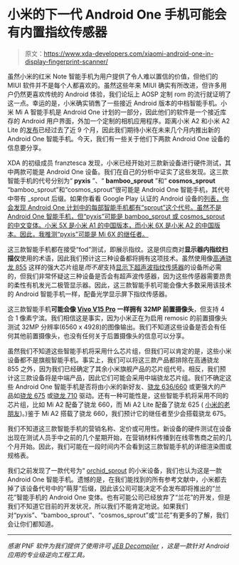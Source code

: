# 小米的下一代 Android One 手机可能会有内置指纹传感器

> 原文：<https://www.xda-developers.com/xiaomi-android-one-in-display-fingerprint-scanner/>

虽然小米的红米 Note 智能手机为用户提供了令人难以置信的价值，但他们的 MIUI 软件并不是每个人都喜欢的。虽然这些年来 MIUI 确实有所改进，但许多用户仍然更喜欢传统的 Android 体验，我们论坛上 AOSP 定制 rom 的流行就证明了这一点。幸运的是，小米确实销售了一些接近 Android 版本的中档智能手机。小米 Mi A 智能手机是 Android One 计划的一部分，因此他们的软件是一个接近库存的 Android 用户界面，外加一个定制的相机应用程序。距离小米 A2 和小米 A2 Lite 的[发布](https://www.xda-developers.com/xiaomi-mi-a2-xiaomi-mi-a2-lite-specifications-pricing-availability-pictures/)已经过去了近 9 个月，因此我们期待小米在未来几个月内推出新的 Android One 智能手机。今天，我们有一些关于他们下两款 Android One 设备的信息要分享。

XDA 的初级成员 franztesca 发现，小米已经开始对三款新设备进行硬件测试，其中两款可能是 Android One 设备。我们在自己的分析中证实了这些发现。这三款智能手机的代号分别为“ **pyxis** ”、“ **bamboo_sprout** ”和“ **cosmos_sprout** “bamboo_sprout”和“cosmos_sprout”很可能是 Android One 智能手机，其代号中带有 _sprout 后缀。如果你看看 Google Play 认证的 Android 设备的[列表，你会发现 Android One 计划中的每部智能手机都有“sprout”这个代号。虽然不是 Android One 智能手机，但“pyxis”可能是 bamboo_sprout 或 cosmos_sprout 的中文变体。小米 5X 是小米 A1 的中国版本，而小米 6X 是小米 A2 的中国版本。因此，我推测“pyxis”可能是 Mi 6X 的继任者。](https://www.xda-developers.com/check-phone-tablet-certified-android-before-buying/)

这三款智能手机都在接受“fod”测试，即展示指纹。这是供应商对**显示器内指纹扫描仪**使用的术语，因此我们预计这三种设备都将拥有这项技术。虽然使用像[高通骁龙 855](https://www.xda-developers.com/qualcomm-snapdragon-855-kryo-485-cpu-adreno-640-gpu-spectra-isp-cv/) 这样的强大芯片组是*而不是*支持[显示下超声波指纹传感器](https://www.xda-developers.com/qualcomm-snapdragon-855-snapdragon-elite-gaming-3d-sonic-sensor/)的设备所必需的，但我们非常怀疑这三种设备是否会有超声波传感器，因为这些传感器需要昂贵的柔性有机发光二极管显示器。因此，这三款智能手机可能会像大多数采用该技术的 Android 智能手机一样，配备光学显示屏下指纹传感器。

这三款智能手机**可能会像 [Vivo V15 Pro](https://www.xda-developers.com/vivo-v15-pro-hands-on-first-impressions-review/) 一样拥有 32MP 前置摄像头**，但支持 4 合 1 像素宁滨。我们相信这是事实，因为小米正在为启用 remosic 的前置摄像头测试 32MP 分辨率(6560 x 4928)的图像输出。我们不知道这些设备是否会有任何其他前置摄像头，也没有任何关于后置摄像头的信息可以分享。

虽然我们不知道这些智能手机将采用什么芯片组，但我们可以肯定的是，这些小米设备都不是旗舰智能手机。事实上，我们可以将这三款产品都排除在高通骁龙 855 之外，因为我们已经确定了其余小米旗舰产品的芯片组代号。相反，我们预计这三款设备将是中端产品，因此它们可能会采用中端骁龙芯片组。我们不确定这些 Android One 智能手机是否将由小米的新好友、[骁龙 636/660](https://www.xda-developers.com/qualcomm-unveils-snapdragon-660-and-snapdragon-630-two-upper-mid-tier-socs/) 或更强大的产品如[骁龙 675](https://www.xda-developers.com/qualcomm-snapdragon-675-chipset/) 或[骁龙 710](https://www.xda-developers.com/qualcomm-snapdragon-710-announcement/) 驱动。还有一种可能性是，这些智能手机将采用不同的芯片组，比如 Mi A2 配备了骁龙 660，而 Mi A2 Lite 配备了骁龙 625 ( [小米的老朋友](https://www.xda-developers.com/xiaomis-love-for-the-snapdragon-625-soc-has-hurt-yet-another-successor/))。)鉴于 Mi A2 搭载了骁龙 660，我们预计它的继任者至少会搭载骁龙 675。

我们不知道这三款智能手机的营销名称、定价或可用性。新设备的硬件测试在设备出现在测试人员手中之前的几个星期开始，在营销材料传播到在线零售商之前的几个月开始。因此，我们可能在一段时间内不会看到这三款智能手机的详细渲染图或规格表。

我们之前发现了一款代号为“ [orchid_sprout](https://www.xda-developers.com/xiaomi-mi-a3-android-one-code-name-revealed/) 的小米设备，我们也认为这是一款 Android One 智能手机。遗憾的是，在我们能找到的所有参考文献中，小米都去掉了该设备代号中的“萌芽”后缀，因此该公司可能决定不会发布即将推出的“兰花”智能手机的 Android One 变体。也有可能公司已经放弃了“兰花”的开发，但是我们不知道它目前的开发状况，所以我们不能肯定地说。如果我们对“pyxis”、“bamboo_sprout”、“cosmos_sprout”或“兰花”有更多的了解，我们会让你们都知道。

* * *

*感谢 PNF 软件为我们提供了使用许可 [JEB Decompiler](https://www.pnfsoftware.com/?aid=xdadev) ，这是一款针对 Android 应用的专业级逆向工程工具。*